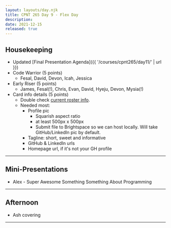 ```yaml
---
layout: layouts/day.njk
title: CPNT 265 Day 9 - Flex Day
description: 
date: 2021-12-15
released: true
---
```


## Housekeeping
- Updated [Final Presentation Agenda]({{ '/courses/cpnt265/day11/' | url }})
- Code Warrior (5 points)
    - Fesal, David, Devon, Icah, Jessica
- Early Riser (5 points)
    - James, Fesal(!), Chris, Evan, David, Hyeju, Devon, Mysia(!)
- Card info details (5 points)
    - Double check [current roster info](https://github.com/sait-wbdv/roster/blob/main/content/f21-roster.yml).
    - Needed most:
        - Profile pic
            - Squarish aspect ratio
            - at least 500px x 500px
            - Submit file to Brightspace so we can host locally. Will take GitHub/LinkedIn pic by default.
        - Tagline: short, sweet and informative
        - GitHub & LinkedIn urls
        - Homepage url, if it's not your GH profile

---

## Mini-Presentations
- Alex - Super Awesome Something Something About Programming

---

## Afternoon
- Ash covering

---